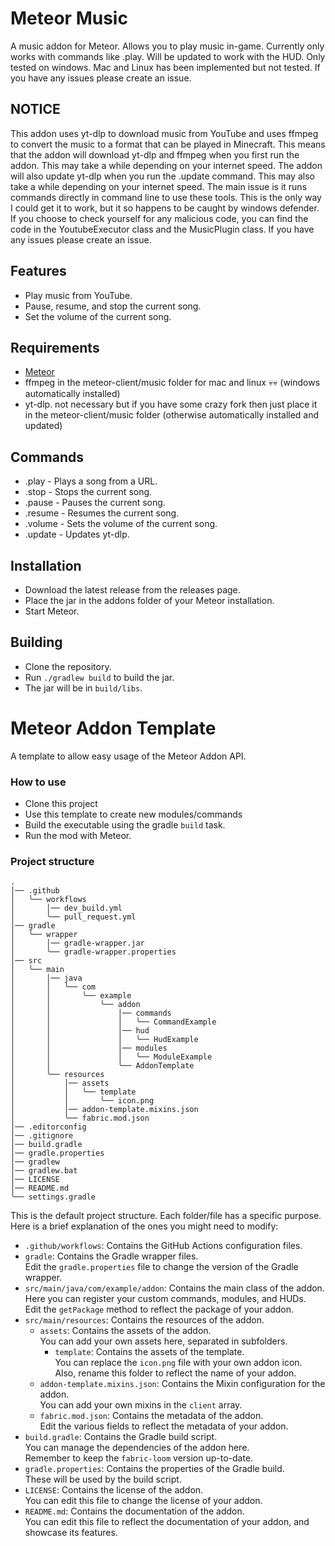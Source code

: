 # Meteor Music
A music addon for Meteor. Allows you to play music in-game.
Currently only works with commands like .play. Will be updated to work with the HUD.
Only tested on windows. Mac and Linux has been implemented but not tested. If you have any issues please create an issue.

## NOTICE
This addon uses yt-dlp to download music from YouTube and uses ffmpeg to convert the music to a format that can be played in Minecraft. 
This means that the addon will download yt-dlp and ffmpeg when you first run the addon. This may take a while depending on your internet speed.
The addon will also update yt-dlp when you run the .update command. 
This may also take a while depending on your internet speed. 
The main issue is it runs commands directly in command line to use these tools. 
This is the only way I could get it to work, but it so happens to be caught by windows defender.
If you choose to check yourself for any malicious code, you can find the code in the YoutubeExecutor class and the MusicPlugin class.
If you have any issues please create an issue.
## Features
- Play music from YouTube.
- Pause, resume, and stop the current song.
- Set the volume of the current song.

## Requirements
- [Meteor](https://meteorclient.com/)
- ffmpeg in the meteor-client/music folder for mac and linux 💀💀 (windows automatically installed)
- yt-dlp. not necessary but if you have some crazy fork then just place it in the meteor-client/music folder (otherwise automatically installed and updated)
## Commands
- .play <url> - Plays a song from a URL.
- .stop - Stops the current song.
- .pause - Pauses the current song.
- .resume - Resumes the current song.
- .volume <volume> - Sets the volume of the current song.
- .update - Updates yt-dlp.

## Installation
- Download the latest release from the releases page.
- Place the jar in the addons folder of your Meteor installation.
- Start Meteor.

## Building
- Clone the repository.
- Run `./gradlew build` to build the jar.
- The jar will be in `build/libs`.

# Meteor Addon Template

A template to allow easy usage of the Meteor Addon API.

### How to use

- Clone this project
- Use this template to create new modules/commands
- Build the executable using the gradle `build` task.
- Run the mod with Meteor.

### Project structure

```text
.
│── .github
│   ╰── workflows
│       │── dev_build.yml
│       ╰── pull_request.yml
│── gradle
│   ╰── wrapper
│       │── gradle-wrapper.jar
│       ╰── gradle-wrapper.properties
│── src
│   ╰── main
│       │── java
│       │   ╰── com
│       │       ╰── example
│       │           ╰── addon
│       │               │── commands
│       │               │   ╰── CommandExample
│       │               │── hud
│       │               │   ╰── HudExample
│       │               │── modules
│       │               │   ╰── ModuleExample
│       │               ╰── AddonTemplate
│       ╰── resources
│           │── assets
│           │   ╰── template
│           │       ╰── icon.png
│           │── addon-template.mixins.json
│           ╰── fabric.mod.json
│── .editorconfig
│── .gitignore
│── build.gradle
│── gradle.properties
│── gradlew
│── gradlew.bat
│── LICENSE
│── README.md
╰── settings.gradle
```

This is the default project structure. Each folder/file has a specific purpose.  
Here is a brief explanation of the ones you might need to modify:

- `.github/workflows`: Contains the GitHub Actions configuration files.
- `gradle`: Contains the Gradle wrapper files.  
  Edit the `gradle.properties` file to change the version of the Gradle wrapper.
- `src/main/java/com/example/addon`: Contains the main class of the addon.  
  Here you can register your custom commands, modules, and HUDs.  
  Edit the `getPackage` method to reflect the package of your addon.
- `src/main/resources`: Contains the resources of the addon.
    - `assets`: Contains the assets of the addon.  
      You can add your own assets here, separated in subfolders.
        - `template`: Contains the assets of the template.  
          You can replace the `icon.png` file with your own addon icon.  
          Also, rename this folder to reflect the name of your addon.
    - `addon-template.mixins.json`: Contains the Mixin configuration for the addon.  
      You can add your own mixins in the `client` array.
    - `fabric.mod.json`: Contains the metadata of the addon.  
      Edit the various fields to reflect the metadata of your addon.
- `build.gradle`: Contains the Gradle build script.  
  You can manage the dependencies of the addon here.  
  Remember to keep the `fabric-loom` version up-to-date.
- `gradle.properties`: Contains the properties of the Gradle build.  
  These will be used by the build script.
- `LICENSE`: Contains the license of the addon.  
  You can edit this file to change the license of your addon.
- `README.md`: Contains the documentation of the addon.  
  You can edit this file to reflect the documentation of your addon, and showcase its features.
